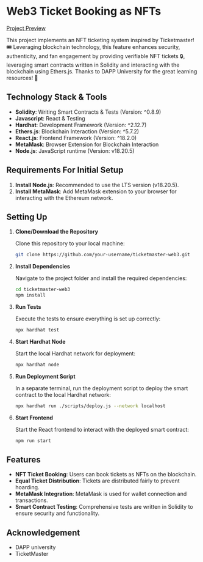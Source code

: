 # Web3 Ticket Booking as NFTs

[Project Preview](https://github.com/user-attachments/assets/90f9442b-31c2-43cb-b1de-0c3f3d7ef88e)

This project implements an NFT ticketing system inspired by Ticketmaster! 🎟️ Leveraging blockchain technology, this feature enhances security, authenticity, and fan engagement by providing verifiable NFT tickets 🔒, leveraging smart contracts written in Solidity and interacting with the blockchain using Ethers.js.
Thanks to DAPP University for the great learning resources! 🙌

## Technology Stack & Tools

- **Solidity**: Writing Smart Contracts & Tests (Version: ^0.8.9)
- **Javascript**: React & Testing
- **Hardhat**: Development Framework (Version: ^2.12.7)
- **Ethers.js**: Blockchain Interaction (Version: ^5.7.2)
- **React.js**: Frontend Framework (Version: ^18.2.0)
- **MetaMask**: Browser Extension for Blockchain Interaction
- **Node.js**: JavaScript runtime (Version: v18.20.5)

## Requirements For Initial Setup

1. **Install Node.js**: Recommended to use the LTS version (v18.20.5).
2. **Install MetaMask**: Add MetaMask extension to your browser for interacting with the Ethereum network.

## Setting Up

1. **Clone/Download the Repository**

   Clone this repository to your local machine:

   ```bash
   git clone https://github.com/your-username/ticketmaster-web3.git
   ```

2. **Install Dependencies**

   Navigate to the project folder and install the required dependencies:

   ```bash
   cd ticketmaster-web3
   npm install
   ```

3. **Run Tests**

   Execute the tests to ensure everything is set up correctly:

   ```bash
   npx hardhat test
   ```

4. **Start Hardhat Node**

   Start the local Hardhat network for deployment:

   ```bash
   npx hardhat node
   ```

5. **Run Deployment Script**

   In a separate terminal, run the deployment script to deploy the smart contract to the local Hardhat network:

   ```bash
   npx hardhat run ./scripts/deploy.js --network localhost
   ```

6. **Start Frontend**

   Start the React frontend to interact with the deployed smart contract:

   ```bash
   npm run start
   ```

## Features

- **NFT Ticket Booking**: Users can book tickets as NFTs on the blockchain.
- **Equal Ticket Distribution**: Tickets are distributed fairly to prevent hoarding.
- **MetaMask Integration**: MetaMask is used for wallet connection and transactions.
- **Smart Contract Testing**: Comprehensive tests are written in Solidity to ensure security and functionality.

## Acknowledgement

- DAPP university
- TicketMaster
